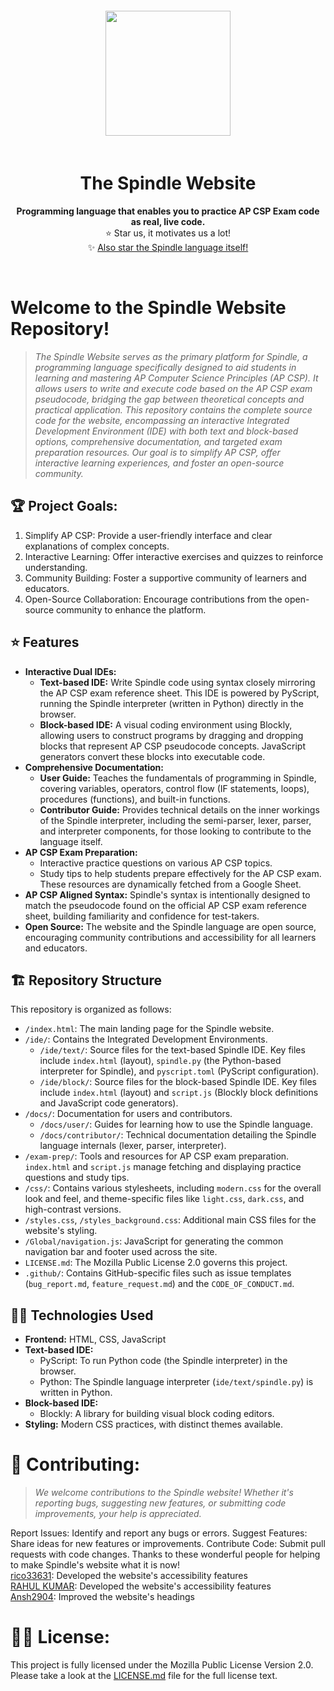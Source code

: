 <div align="center"> <img src="https://cdn.glitch.global/e1bb975a-9da8-4eb1-bcd1-68066f8e9cd4/thumbnails%2Flogo-no-background.png?1734132398879" style="height: 200px; padding: 20px" />
<h1><b>The Spindle Website</b></h1> <p style="font-size:14px">  <b> Programming language that enables you to practice AP CSP Exam code as real, live code.  </b> 
</b></b> <br> ⭐ Star us, it motivates us a lot! <br>  ✨  <a href="https://github.com/spindle-project/Spindle">Also star the Spindle language itself!</a></div> <br>

# **Welcome to the Spindle Website Repository!**

> *The Spindle Website serves as the primary platform for Spindle, a programming language specifically designed to aid students in learning and mastering AP Computer Science Principles (AP CSP). It allows users to write and execute code based on the AP CSP exam pseudocode, bridging the gap between theoretical concepts and practical application. This repository contains the complete source code for the website, encompassing an interactive Integrated Development Environment (IDE) with both text and block-based options, comprehensive documentation, and targeted exam preparation resources. Our goal is to simplify AP CSP, offer interactive learning experiences, and foster an open-source community.*

## 🏆 Project Goals:
1. Simplify AP CSP: Provide a user-friendly interface and clear explanations of complex concepts.
2. Interactive Learning: Offer interactive exercises and quizzes to reinforce understanding.
3. Community Building: Foster a supportive community of learners and educators.
4. Open-Source Collaboration: Encourage contributions from the open-source community to enhance the platform.

## ⭐ Features

*   **Interactive Dual IDEs:**
    *   **Text-based IDE:** Write Spindle code using syntax closely mirroring the AP CSP exam reference sheet. This IDE is powered by PyScript, running the Spindle interpreter (written in Python) directly in the browser.
    *   **Block-based IDE:** A visual coding environment using Blockly, allowing users to construct programs by dragging and dropping blocks that represent AP CSP pseudocode concepts. JavaScript generators convert these blocks into executable code.
*   **Comprehensive Documentation:**
    *   **User Guide:** Teaches the fundamentals of programming in Spindle, covering variables, operators, control flow (IF statements, loops), procedures (functions), and built-in functions.
    *   **Contributor Guide:** Provides technical details on the inner workings of the Spindle interpreter, including the semi-parser, lexer, parser, and interpreter components, for those looking to contribute to the language itself.
*   **AP CSP Exam Preparation:**
    *   Interactive practice questions on various AP CSP topics.
    *   Study tips to help students prepare effectively for the AP CSP exam. These resources are dynamically fetched from a Google Sheet.
*   **AP CSP Aligned Syntax:** Spindle's syntax is intentionally designed to match the pseudocode found on the official AP CSP exam reference sheet, building familiarity and confidence for test-takers.
*   **Open Source:** The website and the Spindle language are open source, encouraging community contributions and accessibility for all learners and educators.

## 🏗️ Repository Structure

This repository is organized as follows:

*   `/index.html`: The main landing page for the Spindle website.
*   `/ide/`: Contains the Integrated Development Environments.
    *   `/ide/text/`: Source files for the text-based Spindle IDE. Key files include `index.html` (layout), `spindle.py` (the Python-based interpreter for Spindle), and `pyscript.toml` (PyScript configuration).
    *   `/ide/block/`: Source files for the block-based Spindle IDE. Key files include `index.html` (layout) and `script.js` (Blockly block definitions and JavaScript code generators).
*   `/docs/`: Documentation for users and contributors.
    *   `/docs/user/`: Guides for learning how to use the Spindle language.
    *   `/docs/contributor/`: Technical documentation detailing the Spindle language internals (lexer, parser, interpreter).
*   `/exam-prep/`: Tools and resources for AP CSP exam preparation. `index.html` and `script.js` manage fetching and displaying practice questions and study tips.
*   `/css/`: Contains various stylesheets, including `modern.css` for the overall look and feel, and theme-specific files like `light.css`, `dark.css`, and high-contrast versions.
*   `/styles.css`, `/styles_background.css`: Additional main CSS files for the website's styling.
*   `/Global/navigation.js`: JavaScript for generating the common navigation bar and footer used across the site.
*   `LICENSE.md`: The Mozilla Public License 2.0 governs this project.
*   `.github/`: Contains GitHub-specific files such as issue templates (`bug_report.md`, `feature_request.md`) and the `CODE_OF_CONDUCT.md`.

## 🧑‍💻 Technologies Used

*   **Frontend:** HTML, CSS, JavaScript
*   **Text-based IDE:**
    *   PyScript: To run Python code (the Spindle interpreter) in the browser.
    *   Python: The Spindle language interpreter (`ide/text/spindle.py`) is written in Python.
*   **Block-based IDE:**
    *   Blockly: A library for building visual block coding editors.
*   **Styling:** Modern CSS practices, with distinct themes available.
# 🧶 Contributing:

> *We welcome contributions to the Spindle website! Whether it's reporting bugs, suggesting new features, or submitting code improvements, your help is appreciated.*

Report Issues: Identify and report any bugs or errors.
Suggest Features: Share ideas for new features or improvements.
Contribute Code: Submit pull requests with code changes.
Thanks to these wonderful people for helping to make Spindle's website what it is now! <br>
[rico33631](https://github.com/rico33631): Developed the website's accessibility features <br>
[RAHUL KUMAR](https://github.com/RahulKumar9988): Developed the website's accessibility features  <br>
[Ansh2904](https://github.com/Ansh2904): Improved the website's headings

# 🧑‍⚖️ License:

This project is fully licensed under the Mozilla Public License Version 2.0. Please take a look at the [LICENSE.md](LICENSE.md) file for the full license text.
